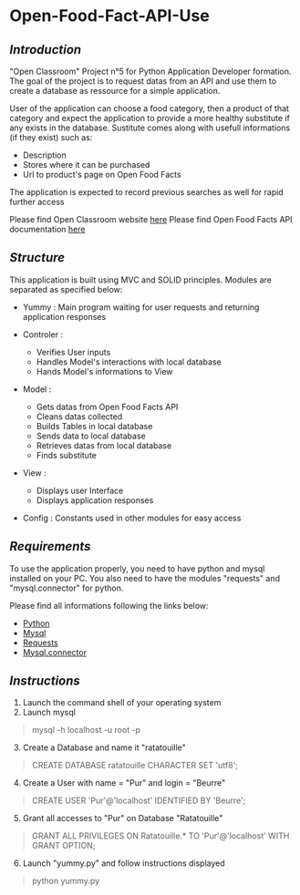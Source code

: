 # **Open-Food-Fact-API-Use**

## *Introduction*

"Open Classroom" Project n°5 for Python Application Developer formation.
The goal of the project is to request datas from an API and use them to create a database as ressource for a simple application.

User of the application can choose a food category, then a product of that category and expect the application to provide a more healthy substitute if any exists in the database.
Sustitute comes along with usefull informations (if they exist) such as:
* Description
* Stores where it can be purchased
* Url to product's page on Open Food Facts

The application is expected to record previous searches as well for rapid further access

Please find Open Classroom website [here](https://openclassrooms.com/)
Please find Open Food Facts API documentation [here](http://en.wiki.openfoodfacts.org/Project:API)

## *Structure*

This application is built using MVC and SOLID principles.
Modules are separated as specified below:

* Yummy : Main program waiting for user requests and returning application responses

* Controler :
  * Verifies User inputs
  * Handles Model's interactions with local database
  * Hands Model's informations to View

* Model :
  * Gets datas from Open Food Facts API
  * Cleans datas collected
  * Builds Tables in local database
  * Sends data to local database
  * Retrieves datas from local database
  * Finds substitute

* View :
  * Displays user Interface 
  * Displays application responses

* Config : Constants used in other modules for easy access

## *Requirements*

To use the application properly, you need to have python and mysql installed on your PC.
You also need to have the modules "requests" and "mysql.connector" for python.

Please find all informations following the links below:

* [Python](https://www.python.org/downloads/)
* [Mysql](https://dev.mysql.com/downloads/mysql/#downloads)
* [Requests](http://fr.python-requests.org/en/latest/user/install.html#install)
* [Mysql.connector](https://dev.mysql.com/doc/connector-python/en/connector-python-installation-binary.html)

## *Instructions*

1. Launch the command shell of your operating system
2. Launch mysql
> mysql -h localhost -u root -p
3. Create a Database and name it "ratatouille"
> CREATE DATABASE ratatouille CHARACTER SET 'utf8';
4. Create a User with name = "Pur" and login = "Beurre"
> CREATE USER 'Pur'@'localhost' IDENTIFIED BY 'Beurre';
5. Grant all accesses to "Pur" on Database "Ratatouille"
> GRANT ALL PRIVILEGES ON Ratatouille.* TO 'Pur'@'localhost' WITH GRANT OPTION;
6. Launch "yummy.py" and follow instructions displayed
> python yummy.py